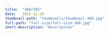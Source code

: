 ```yaml
---
title:  "360/365"
date:   2015-12-26
thumbnail-path: "thumbnails/thumbnail-360.jpg"
full-path: "full-size/full-size-360.jpg"
short-description: "Description"
---
```

